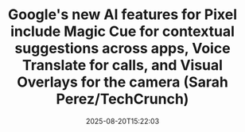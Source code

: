 ﻿---
title: "Google's new AI features for Pixel include Magic Cue for contextual suggestions across apps, Voice Translate for calls, and Visual Overlays for the camera (Sarah Perez/TechCrunch)"
date: "2025-08-20T15:22:03"
category: "Markets"
summary: ""
slug: "googles new ai features for pixel include magic cue for cont"
source_urls:
  - "http://www.techmeme.com/250820/p37#a250820p37"
seo:
  title: "Google's new AI features for Pixel include Magic Cue for contextual suggestions across apps, Voice Translate for calls, and Visual Overlays for the camera (Sarah Perez/TechCrunch) | Hash n Hedge"
  description: ""
  keywords: ["news", "markets", "brief"]
---

